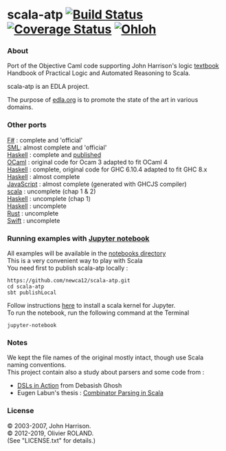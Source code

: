 # scala-atp [![Build Status](https://travis-ci.org/newca12/scala-atp.svg?branch=master)](https://travis-ci.org/newca12/scala-atp) [![Coverage Status](https://coveralls.io/repos/newca12/scala-atp/badge.png)](https://coveralls.io/r/newca12/scala-atp) [![Ohloh](http://www.openhub.net/p/scala-atp/widgets/project_thin_badge.gif)](https://www.openhub.net/p/scala-atp)

### About ###
Port of the Objective Caml code supporting John Harrison's logic [textbook](http://www.cambridge.org/catalogue/catalogue.asp?isbn=9780521899574) Handbook of Practical Logic and Automated Reasoning to Scala.

scala-atp is an EDLA project.

The purpose of [edla.org](https://edla.org) is to promote the state of the art in various domains.

### Other ports ###
[F#](https://github.com/jack-pappas/fsharp-logic-examples) : complete and 'official'  
[SML](https://github.com/logic-tools/sml-handbook): almost complete and 'official'  
[Haskell](https://github.com/seereason/atp-haskell) : complete and [published](https://hackage.haskell.org/package/atp-haskell)  
[OCaml](https://github.com/newca12/ocaml-atp) : original code for Ocam 3 adapted to fit OCaml 4  
[Haskell](https://github.com/newca12/haskell-atp) : complete, original code for GHC 6.10.4 adapted to fit GHC 8.x  
[Haskell](https://github.com/etu-fkti5301-bgu/alt-exam_automated_theorem_proving) : almost complete  
[JavaScript](https://github.com/etu-fkti5301-bgu/alt-exam_atp_system) : almost complete (generated with GHCJS compiler)  
[scala](https://github.com/inpefess/practical-logic-handbook) : uncomplete (chap 1 & 2)  
[Haskell](https://github.com/relrod/HPLAR) : uncomplete (chap 1)  
[Haskell](https://github.com/elliottt/plar) : uncomplete  
[Rust](https://github.com/nikomatsakis/plar-rs) : uncomplete  
[Swift](https://github.com/nikomatsakis/hplar) : uncomplete

### Running examples with [Jupyter notebook](http://jupyter.org/) ###

All examples will be available in the [notebooks directory](https://github.com/newca12/scala-atp/tree/master/notebooks)  
This is a very convenient way to play with Scala  
You need first to publish scala-atp locally :
```
https://github.com/newca12/scala-atp.git
cd scala-atp
sbt publishLocal
```
Follow instructions [here](https://github.com/jupyter-scala/jupyter-scala) to install a scala kernel for Jupyter.  
To run the notebook, run the following command at the Terminal 
```
jupyter-notebook
```
### Notes ###
We kept the file names of the original mostly intact, though use Scala naming conventions.  
This project contain also a study about parsers and some code from :  
* [DSLs in Action](http://books.google.fr/books?id=SzD6RAAACAAJ&num=16&source=gbs_slider_cls_metadata_1003_mylibrary) from Debasish Ghosh  
* Eugen Labun's thesis : [Combinator Parsing in Scala](https://docs.google.com/file/d/0B7LbY7bJaltldVRhMHhfT1F4VkE/edit?pli=1)

### License ###
© 2003-2007, John Harrison.   
© 2012-2019, Olivier ROLAND.  
(See "LICENSE.txt" for details.)


